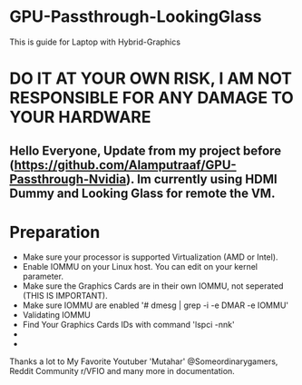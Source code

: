 # GPU-Passthrough-LookingGlass
This is guide for Laptop with Hybrid-Graphics
# DO IT AT YOUR OWN RISK, I AM NOT RESPONSIBLE FOR ANY DAMAGE TO YOUR HARDWARE

Hello Everyone,
Update from my project before (https://github.com/Alamputraaf/GPU-Passthrough-Nvidia).
Im currently using HDMI Dummy and Looking Glass for remote the VM.
---------------------------------------------------------------------------------------------------------------------
# Preparation
- Make sure your processor is supported Virtualization (AMD or Intel).
- Enable IOMMU on your Linux host. You can edit on your kernel parameter.
- Make sure the Graphics Cards are in their own IOMMU, not seperated (THIS IS IMPORTANT).
- Make sure IOMMU are enabled '# dmesg | grep -i -e DMAR -e IOMMU'
- Validating IOMMU
- Find Your Graphics Cards IDs with command 'lspci -nnk'
- 
- 



Thanks a lot to My Favorite Youtuber 'Mutahar' @Someordinarygamers, Reddit Community r/VFIO and many more in documentation.
